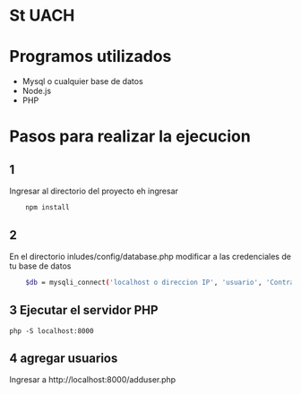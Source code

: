 # St UACH
# Programos utilizados
- Mysql o cualquier base de datos
- Node.js
- PHP
# Pasos para realizar la ejecucion

## 1
Ingresar al directorio del proyecto eh ingresar 
```
    npm install
```

## 2 
En el directorio inludes/config/database.php modificar a las credenciales de tu base de datos

```bash
    $db = mysqli_connect('localhost o direccion IP', 'usuario', 'Contraseña', 'nombres_base_de_datos');
```

## 3 Ejecutar el servidor PHP

```
php -S localhost:8000
```

## 4 agregar usuarios
Ingresar a http://localhost:8000/adduser.php
